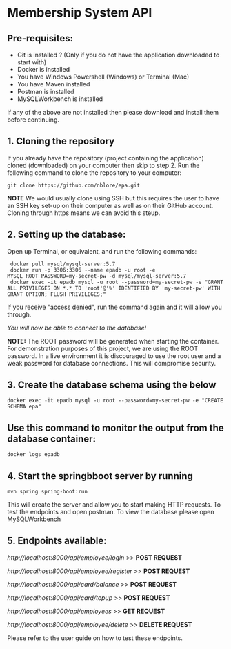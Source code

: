 # Membership System API

## Pre-requisites:
- Git is installed ? (Only if you do not have the application downloaded to start with)
- Docker is installed
- You have Windows Powershell (Windows) or Terminal (Mac)
- You have Maven installed
- Postman is installed
- MySQLWorkbench is installed

If any of the above are not installed then please download and install them before continuing.


## 1. Cloning the repository
If you already have the repository (project containing the application) cloned (downloaded) on your computer then skip to step 2.
Run the following command to clone the repository to your computer:

    git clone https://github.com/nblore/epa.git

**NOTE** We would usually clone using SSH but this requires the user to have an SSH key set-up on their computer as well as on their GitHub account. Cloning through https means we can avoid this steup.

## 2. Setting up the database:
Open up Terminal, or equivalent, and run the following commands:

     docker pull mysql/mysql-server:5.7
     docker run -p 3306:3306 --name epadb -u root -e MYSQL_ROOT_PASSWORD=my-secret-pw -d mysql/mysql-server:5.7
     docker exec -it epadb mysql -u root --password=my-secret-pw -e "GRANT ALL PRIVILEGES ON *.* TO 'root'@'%' IDENTIFIED BY 'my-secret-pw' WITH GRANT OPTION; FLUSH PRIVILEGES;"

If you receive "access denied", run the command again and it will allow you through.

_You will now be able to connect to the database!_

**NOTE:** The ROOT password will be generated when starting the container. For demonstration purposes of this project,
we are using the ROOT password. In a live environment it is discouraged to use the root user and a weak password for database
connections. This will compromise security.

## 3. Create the database schema using the below

    docker exec -it epadb mysql -u root --password=my-secret-pw -e "CREATE SCHEMA epa"


## Use this command to monitor the output from the database container:

    docker logs epadb

## 4. Start the springbboot server by running

    mvn spring spring-boot:run

This will create the server and allow you to start making HTTP requests. To test the endpoints and open postman.
To view the database please open MySQLWorkbench


## 5. Endpoints available:

_http://localhost:8000/api/employee/login_ >> **POST REQUEST**

_http://localhost:8000/api/employee/register_ >> **POST REQUEST**

_http://localhost:8000/api/card/balance_ >> **POST REQUEST**

_http://localhost:8000/api/card/topup_ >> **POST REQUEST**

_http://localhost:8000/api/employees_ >> **GET REQUEST**

_http://localhost:8000/api/employee/delete_ >> **DELETE REQUEST**


Please refer to the user guide on how to test these endpoints.